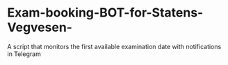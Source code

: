 # Exam-booking-BOT-for-Statens-Vegvesen-
A script that monitors the first available examination date with notifications in Telegram
